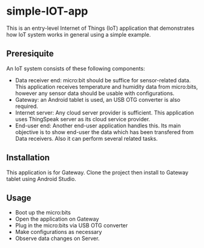 # simple-IOT-app

This is an entry-level Internet of Things (IoT) application that demonstrates how IoT system works in general using a simple example.

## Preresiquite

An IoT system consists of these following components:
- Data receiver end: micro:bit should be suffice for sensor-related data. This application receives temperature and humidity data from micro:bits, however any sensor data should be usable with configurations.
- Gateway: an Android tablet is used, an USB OTG converter is also required.
- Internet server: Any cloud server provider is sufficient. This application uses ThingSpeak server as its cloud service provider.
- End-user end: Another end-user application handles this. Its main objective is to show end-user the data which has been transfered from Data receivers. Also it can perform several related tasks.

## Installation

This application is for Gateway. Clone the project then install to Gateway tablet using Android Studio.

## Usage

- Boot up the micro:bits
- Open the application on Gateway
- Plug in the micro:bits via USB OTG converter
- Make configurations as necessary
- Observe data changes on Server.
